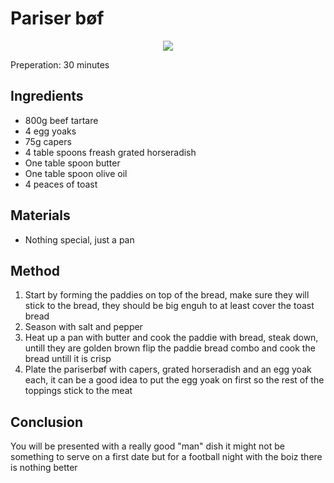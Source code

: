 # Pariser bøf
<p align="center">
<img src="example.png" />
</p>

Preperation: 30 minutes

## Ingredients
* 800g beef tartare
* 4 egg yoaks
* 75g capers
* 4 table spoons freash grated horseradish
* One table spoon butter
* One table spoon olive oil
* 4 peaces of toast

## Materials
* Nothing special, just a pan

## Method
1. Start by forming the paddies on top of the bread, make sure they will stick to the bread, they should be big enguh to at least cover the toast bread
2. Season with salt and pepper
3. Heat up a pan with butter and cook the paddie with bread, steak down, untill they are golden brown flip the paddie bread combo and cook the bread untill it is crisp
4. Plate the pariserbøf with capers, grated horseradish and an egg yoak each, it can be a good idea to put the egg yoak on first so the rest of the toppings stick to the meat

## Conclusion
You will be presented with a really good "man" dish it might not be something to serve on a first date but for a football night with the boiz there is nothing better
